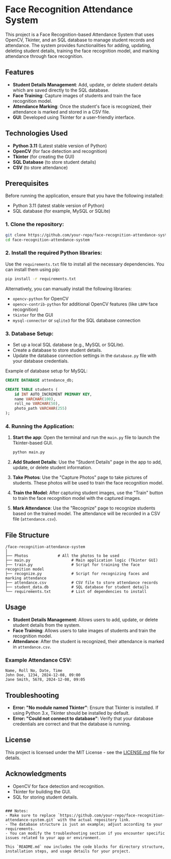 
# Face Recognition Attendance System

This project is a Face Recognition-based Attendance System that uses OpenCV, Tkinter, and an SQL database to manage student records and attendance. The system provides functionalities for adding, updating, deleting student details, training the face recognition model, and marking attendance through face recognition.

## Features
- **Student Details Management**: Add, update, or delete student details which are saved directly to the SQL database.
- **Face Training**: Capture images of students and train the face recognition model.
- **Attendance Marking**: Once the student's face is recognized, their attendance is marked and stored in a CSV file.
- **GUI**: Developed using Tkinter for a user-friendly interface.
  
## Technologies Used
- **Python 3.11** (Latest stable version of Python)
- **OpenCV** (for face detection and recognition)
- **Tkinter** (for creating the GUI)
- **SQL Database** (to store student details)
- **CSV** (to store attendance)

## Prerequisites
Before running the application, ensure that you have the following installed:
- Python 3.11 (latest stable version of Python)
- SQL database (for example, MySQL or SQLite)

### 1. Clone the repository:
```bash
git clone https://github.com/your-repo/face-recognition-attendance-system.git
cd face-recognition-attendance-system
```

### 2. Install the required Python libraries:
Use the `requirements.txt` file to install all the necessary dependencies. You can install them using pip:

```bash
pip install -r requirements.txt
```

Alternatively, you can manually install the following libraries:
- `opencv-python` for OpenCV
- `opencv-contrib-python` for additional OpenCV features (like `LBPH` face recognition)
- `tkinter` for the GUI
- `mysql-connector` or `sqlite3` for the SQL database connection

### 3. Database Setup:
- Set up a local SQL database (e.g., MySQL or SQLite).
- Create a database to store student details.
- Update the database connection settings in the `database.py` file with your database credentials.

Example of database setup for MySQL:
```sql
CREATE DATABASE attendance_db;

CREATE TABLE students (
    id INT AUTO_INCREMENT PRIMARY KEY,
    name VARCHAR(100),
    roll_no VARCHAR(50),
    photo_path VARCHAR(255)
);
```

### 4. Running the Application:
1. **Start the app**: 
   Open the terminal and run the `main.py` file to launch the Tkinter-based GUI.
   ```bash
   python main.py
   ```

2. **Add Student Details**: 
   Use the "Student Details" page in the app to add, update, or delete student information. 
   
3. **Take Photos**: 
   Use the "Capture Photos" page to take pictures of students. These photos will be used to train the face recognition model.

4. **Train the Model**: 
   After capturing student images, use the "Train" button to train the face recognition model with the captured images.

5. **Mark Attendance**: 
   Use the "Recognize" page to recognize students based on the trained model. The attendance will be recorded in a CSV file (`attendance.csv`).

## File Structure
```
/face-recognition-attendance-system
│
├── Photos             # All the photos to be used
├── main.py                  # Main application logic (Tkinter GUI)
├── train.py                 # Script for training the face recognition model
├── recognize.py             # Script for recognizing faces and marking attendance
├── attendance.csv           # CSV file to store attendance records
├── student_data.db          # SQL database for student details
└── requirements.txt         # List of dependencies to install
```

## Usage
- **Student Details Management**: Allows users to add, update, or delete student details from the system.
- **Face Training**: Allows users to take images of students and train the recognition model.
- **Attendance**: After the student is recognized, their attendance is marked in `attendance.csv`.

### Example Attendance CSV:
```csv
Name, Roll No, Date, Time
John Doe, 1234, 2024-12-08, 09:00
Jane Smith, 5678, 2024-12-08, 09:05
```

## Troubleshooting
- **Error: "No module named Tkinter"**: Ensure that Tkinter is installed. If using Python 3.x, Tkinter should be installed by default.
- **Error: "Could not connect to database"**: Verify that your database credentials are correct and that the database is running.

## License
This project is licensed under the MIT License - see the [LICENSE.md](LICENSE.md) file for details.

## Acknowledgments
- OpenCV for face detection and recognition.
- Tkinter for building the GUI.
- SQL for storing student details.
```

### Notes:
- Make sure to replace `https://github.com/your-repo/face-recognition-attendance-system.git` with the actual repository link.
- The database structure is just an example; adjust according to your requirements.
- You can modify the troubleshooting section if you encounter specific issues related to your app or environment.

This `README.md` now includes the code blocks for directory structure, installation steps, and usage details for your project.